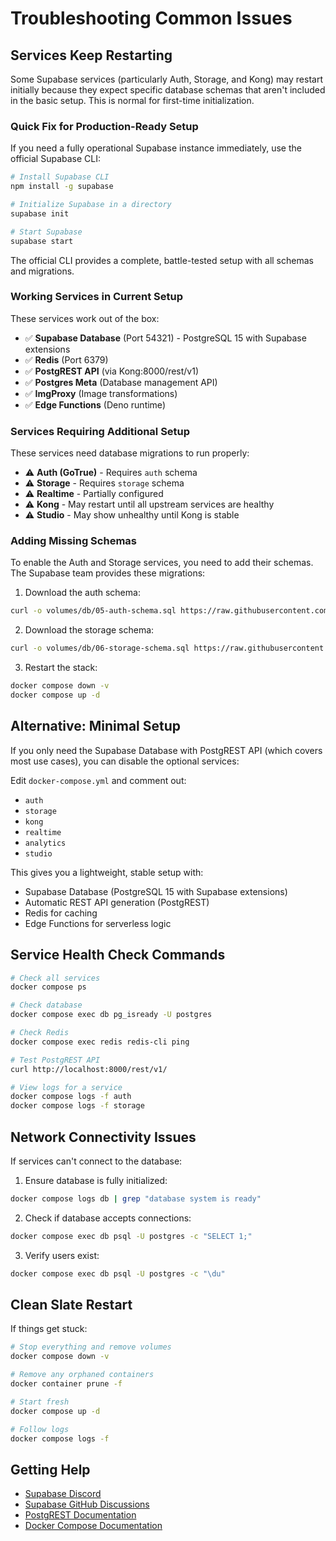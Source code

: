 # Troubleshooting Common Issues

## Services Keep Restarting

Some Supabase services (particularly Auth, Storage, and Kong) may restart initially because they expect specific database schemas that aren't included in the basic setup. This is normal for first-time initialization.

### Quick Fix for Production-Ready Setup

If you need a fully operational Supabase instance immediately, use the official Supabase CLI:

```bash
# Install Supabase CLI
npm install -g supabase

# Initialize Supabase in a directory
supabase init

# Start Supabase
supabase start
```

The official CLI provides a complete, battle-tested setup with all schemas and migrations.

### Working Services in Current Setup

These services work out of the box:

- ✅ **Supabase Database** (Port 54321) - PostgreSQL 15 with Supabase extensions
- ✅ **Redis** (Port 6379)  
- ✅ **PostgREST API** (via Kong:8000/rest/v1)
- ✅ **Postgres Meta** (Database management API)
- ✅ **ImgProxy** (Image transformations)
- ✅ **Edge Functions** (Deno runtime)

### Services Requiring Additional Setup

These services need database migrations to run properly:

- ⚠️ **Auth (GoTrue)** - Requires `auth` schema
- ⚠️ **Storage** - Requires `storage` schema  
- ⚠️ **Realtime** - Partially configured
- ⚠️ **Kong** - May restart until all upstream services are healthy
- ⚠️ **Studio** - May show unhealthy until Kong is stable

### Adding Missing Schemas

To enable the Auth and Storage services, you need to add their schemas. The Supabase team provides these migrations:

1. Download the auth schema:
```bash
curl -o volumes/db/05-auth-schema.sql https://raw.githubusercontent.com/supabase/postgres/develop/migrations/db/init-scripts/00100000000000-auth-schema.sql
```

2. Download the storage schema:
```bash
curl -o volumes/db/06-storage-schema.sql https://raw.githubusercontent.com/supabase/postgres/develop/migrations/db/init-scripts/00200000000000-storage-schema.sql
```

3. Restart the stack:
```bash
docker compose down -v
docker compose up -d
```

## Alternative: Minimal Setup

If you only need the Supabase Database with PostgREST API (which covers most use cases), you can disable the optional services:

Edit `docker-compose.yml` and comment out:
- `auth`
- `storage`
- `kong`  
- `realtime`
- `analytics`
- `studio`

This gives you a lightweight, stable setup with:
- Supabase Database (PostgreSQL 15 with Supabase extensions)
- Automatic REST API generation (PostgREST)
- Redis for caching
- Edge Functions for serverless logic

## Service Health Check Commands

```bash
# Check all services
docker compose ps

# Check database
docker compose exec db pg_isready -U postgres

# Check Redis
docker compose exec redis redis-cli ping

# Test PostgREST API
curl http://localhost:8000/rest/v1/

# View logs for a service
docker compose logs -f auth
docker compose logs -f storage
```

## Network Connectivity Issues

If services can't connect to the database:

1. Ensure database is fully initialized:
```bash
docker compose logs db | grep "database system is ready"
```

2. Check if database accepts connections:
```bash
docker compose exec db psql -U postgres -c "SELECT 1;"
```

3. Verify users exist:
```bash
docker compose exec db psql -U postgres -c "\du"
```

## Clean Slate Restart

If things get stuck:

```bash
# Stop everything and remove volumes
docker compose down -v

# Remove any orphaned containers
docker container prune -f

# Start fresh
docker compose up -d

# Follow logs
docker compose logs -f
```

## Getting Help

- [Supabase Discord](https://discord.supabase.com)
- [Supabase GitHub Discussions](https://github.com/supabase/supabase/discussions)
- [PostgREST Documentation](https://postgrest.org/en/stable/)
- [Docker Compose Documentation](https://docs.docker.com/compose/)
